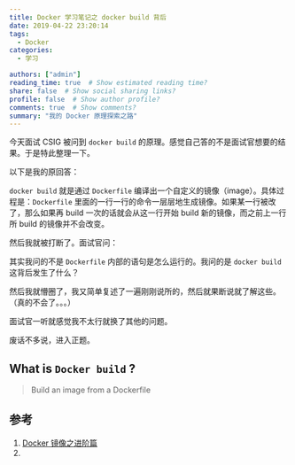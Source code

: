 ```yaml
---
title: Docker 学习笔记之 docker build 背后
date: 2019-04-22 23:20:14
tags: 
  - Docker
categories:
  - 学习

authors: ["admin"]
reading_time: true  # Show estimated reading time?
share: false  # Show social sharing links?
profile: false  # Show author profile?
comments: true  # Show comments?
summary: "我的 Docker 原理探索之路"
---
```


今天面试 CSIG 被问到 `docker build` 的原理。感觉自己答的不是面试官想要的结果。于是特此整理一下。

以下是我的原回答：

`docker build` 就是通过 `Dockerfile` 编译出一个自定义的镜像（image）。具体过程是：`Dockerfile` 里面的一行一行的命令一层层地生成镜像。如果某一行被改了，那么如果再 build 一次的话就会从这一行开始 build 新的镜像，而之前上一行所 build 的镜像并不会改变。

然后我就被打断了。面试官问：

其实我问的不是 `Dockerfile` 内部的语句是怎么运行的。我问的是 `docker build` 这背后发生了什么？

然后我就懵圈了，我又简单复述了一遍刚刚说所的，然后就果断说就了解这些。（真的不会了。。。）

面试官一听就感觉我不太行就换了其他的问题。

废话不多说，进入正题。

## What is `Docker build` ?

> Build an image from a Dockerfile

## 参考

1. [Docker 镜像之进阶篇](https://www.cnblogs.com/sparkdev/p/9092082.html)
2. 